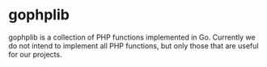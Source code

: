 gophplib
========
gophplib is a collection of PHP functions implemented in Go. Currently we do not
intend to implement all PHP functions, but only those that are useful for our
projects.
